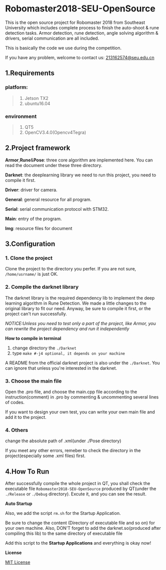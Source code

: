 # Robomaster2018-SEU-OpenSource
This is the open source project for Robomaster 2018 from Southeast University which includes complete process to finish the auto-shoot & rune detection tasks. Armor detection, rune detection, angle solving algorithm & drivers, serial communication are all included.

This is basically the code we use during the competition.

If you have any problem, welcome to contact us: 213162574@seu.edu.cn

## 1.Requirements
### platform:
>1. Jetson TX2
>2. ubuntu16.04
### environment
>1. QT5
>2. OpenCV3.4.0(Opencv4Tegra)

## 2.Project framework

**Armor**,**Rune**&**Pose**: three core algorithm are implemented here. You can read the document under these three directory.

**Darknet**: the deeplearning library we need to run this project, you need to compile it first.

**Driver**: driver for camera.

**General**: general resource for all program.

**Serial**: serial communication protocol with STM32.

**Main**: entry of the program.

**Img**: resource files for document


## 3.Configuration
### 1. Clone the project
Clone the project to the directory you perfer.
If you are not sure, `/home/usrname/` is just OK.
### 2. Compile the darknet library
The darknet library is the required dependency lib to implement the deep learning algorithm in Rune Detection. We made a little changes to the original library to fit our need. Anyway, be sure to compile it first, or the project can't run successfully.

*NOTICE:Unless you need to test only a part of the project, like Armor, you can rewrite the project dependency and run it independently*

**How to compile in terminal**

1. change directory the `./Darknet`
2. type `make #-j4 optional, it depends on your machine`

A README from the official darknet project is also under the `./Darknet`. You can ignore that unless you're interested in the darknet.
### 3. Choose the main file
Open the .pro file, and choose the main.cpp file according to the instruction(comment) in .pro by commenting & uncommenting several lines of codes.

If you want to design your own test, you can write your own main file and add it to the project.
### 4. Others
change the absolute path of .xml(under ./Pose directory)

If you meet any other errors, remeber to check the directory in the project(especially some .xml files) first.

## 4.How To Run
After successfully compile the whole project in QT, you shall check the executable file `Robomaster2018-SEU-OpenSource` produced by QT(under the `./Release` or `./Debug` directory). Excute it, and you can see the result.


**Auto Startup**

Also, we add the script `rm.sh` for the Startup Application.

Be sure to change the content (Directory of executable file and so on) for your own machine. Also, DON'T forget to add the darknet.so(produced after compiling this lib) to the same directory of executable file

Add this script to the **Startup Applications** and everything is okay now!


**License**

[MIT License](https://github.com/SEU-SuperNova-CVRA/Robomaster2018-SEU-OpenSource/blob/master/LICENSE)
